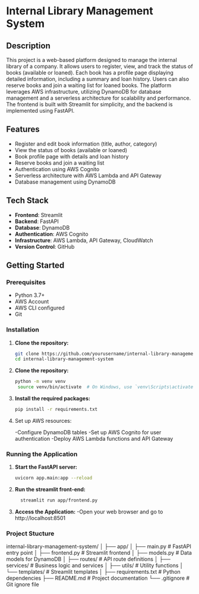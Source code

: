 # Internal Library Management System

## Description
This project is a web-based platform designed to manage the internal library of a company. It allows users to register, view, and track the status of books (available or loaned). Each book has a profile page displaying detailed information, including a summary and loan history. Users can also reserve books and join a waiting list for loaned books. The platform leverages AWS infrastructure, utilizing DynamoDB for database management and a serverless architecture for scalability and performance. The frontend is built with Streamlit for simplicity, and the backend is implemented using FastAPI.

## Features
- Register and edit book information (title, author, category)
- View the status of books (available or loaned)
- Book profile page with details and loan history
- Reserve books and join a waiting list
- Authentication using AWS Cognito
- Serverless architecture with AWS Lambda and API Gateway
- Database management using DynamoDB

## Tech Stack
- **Frontend**: Streamlit
- **Backend**: FastAPI
- **Database**: DynamoDB
- **Authentication**: AWS Cognito
- **Infrastructure**: AWS Lambda, API Gateway, CloudWatch
- **Version Control**: GitHub

## Getting Started

### Prerequisites
- Python 3.7+
- AWS Account
- AWS CLI configured
- Git

### Installation
1. **Clone the repository:**
   ```bash
   git clone https://github.com/yourusername/internal-library-management-system.git
   cd internal-library-management-system
   
2. **Clone the repository:**
   ```bash
   python -m venv venv
    source venv/bin/activate  # On Windows, use `venv\Scripts\activate`


3. **Install the required packages:**
   ```bash
   pip install -r requirements.txt

4.  Set up AWS resources:

    -Configure DynamoDB tables
    -Set up AWS Cognito for user authentication
    -Deploy AWS Lambda functions and API Gateway

### Running the Application
1. **Start the FastAPI server:**
   ```bash
   uvicorn app.main:app --reload

2. **Run the streamlit front-end:**
   ```bash
     streamlit run app/frontend.py

3. **Access the Application:**
   -Open your web browser and go to http://localhost:8501


### Project Stucture

internal-library-management-system/
│
├── app/
│   ├── main.py            # FastAPI entry point
│   ├── frontend.py        # Streamlit frontend
│   ├── models.py          # Data models for DynamoDB
│   ├── routes/            # API route definitions
│   ├── services/          # Business logic and services
│   ├── utils/             # Utility functions
│   └── templates/         # Streamlit templates
│
├── requirements.txt       # Python dependencies
├── README.md              # Project documentation
└── .gitignore             # Git ignore file
